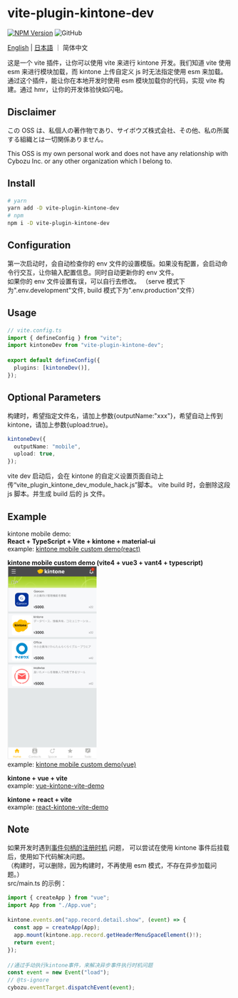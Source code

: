 # vite-plugin-kintone-dev

[![NPM Version](https://img.shields.io/npm/dt/vite-plugin-kintone-dev)](https://www.npmjs.com/package/vite-plugin-kintone-dev)
![GitHub](https://img.shields.io/github/license/GuSanle/vite-plugin-kintone-dev)

[English](https://github.com/GuSanle/vite-plugin-kintone-dev/blob/main/README.md) | [日本語](https://github.com/GuSanle/vite-plugin-kintone-dev/blob/main/README.ja.md) ｜ 简体中文

这是一个 vite 插件，让你可以使用 vite 来进行 kintone 开发。我们知道 vite 使用 esm 来进行模块加载，而 kintone 上传自定义 js 时无法指定使用 esm 来加载。通过这个插件，能让你在本地开发时使用 esm 模块加载你的代码，实现 vite 构建。通过 hmr，让你的开发体验快如闪电。

## Disclaimer

この OSS は、私個人の著作物であり、サイボウズ株式会社、その他、私の所属する組織とは一切関係ありません。

This OSS is my own personal work and does not have any relationship with Cybozu Inc. or any other organization which I belong to.

## Install

```sh
# yarn
yarn add -D vite-plugin-kintone-dev
# npm
npm i -D vite-plugin-kintone-dev
```

## Configuration

第一次启动时，会自动检查你的 env 文件的设置模版。如果没有配置，会启动命令行交互，让你输入配置信息。同时自动更新你的 env 文件。  
如果你的 env 文件设置有误，可以自行去修改。
（serve 模式下为".env.development"文件, build 模式下为".env.production"文件）

## Usage

```ts
// vite.config.ts
import { defineConfig } from "vite";
import kintoneDev from "vite-plugin-kintone-dev";

export default defineConfig({
  plugins: [kintoneDev()],
});
```

## Optional Parameters

构建时，希望指定文件名，请加上参数{outputName:"xxx"}，希望自动上传到 kintone，请加上参数{upload:true}。

```ts
kintoneDev({
  outputName: "mobile",
  upload: true,
});
```

vite dev 启动后，会在 kintone 的自定义设置页面自动上传“vite_plugin_kintone_dev_module_hack.js”脚本。
vite build 时，会删除这段 js 脚本。并生成 build 后的 js 文件。

## Example

kintone mobile demo:  
**React + TypeScript + Vite + kintone + material-ui**  
example: [kintone mobile custom demo(react)](https://github.com/GuSanle/kintone-vite-mui-demo)

**kintone mobile custom demo (vite4 + vue3 + vant4 + typescript)**  
<img src="images/vantdemo.png" width="200" >  
example: [kintone mobile custom demo(vue)](https://github.com/GuSanle/kintone-mobile-custom-demo)

**kintone + vue + vite**  
example: [vue-kintone-vite-demo](https://github.com/GuSanle/vite-plugin-kintone-dev/tree/main/example/vue-kintone-vite-demo)

**kintone + react + vite**  
example: [react-kintone-vite-demo](https://github.com/GuSanle/vite-plugin-kintone-dev/tree/main/example/react-kintone-vite-demo)

## Note

如果开发时遇到[事件句柄的注册时机](https://cybozudev.kf5.com/hc/kb/article/1434396) 问题，
可以尝试在使用 kintone 事件后挂载后，使用如下代码解决问题。  
（构建时，可以删除，因为构建时，不再使用 esm 模式，不存在异步加载问题。）  
src/main.ts 的示例：

```ts
import { createApp } from "vue";
import App from "./App.vue";

kintone.events.on("app.record.detail.show", (event) => {
  const app = createApp(App);
  app.mount(kintone.app.record.getHeaderMenuSpaceElement()!);
  return event;
});

//通过手动执行kintone事件，来解决异步事件执行时机问题
const event = new Event("load");
// @ts-ignore
cybozu.eventTarget.dispatchEvent(event);
```
